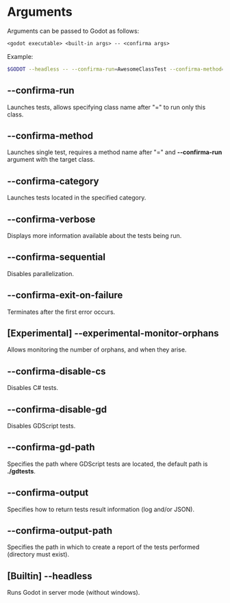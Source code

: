 # Arguments

Arguments can be passed to Godot as follows:

```txt
<godot executable> <built-in args> -- <confirma args>
```

Example:

```bash
$GODOT --headless -- --confirma-run=AwesomeClassTest --confirma-method=TrickyMethodTest
```

## --confirma-run

Launches tests, allows specifying class name after "=" to run only this class.

## --confirma-method

Launches single test, requires a method name after "="
and **--confirma-run** argument with the target class.

## --confirma-category

Launches tests located in the specified category.

## --confirma-verbose

Displays more information available about the tests being run.

## --confirma-sequential

Disables parallelization.

## --confirma-exit-on-failure

Terminates after the first error occurs.

## [Experimental] --experimental-monitor-orphans

Allows monitoring the number of orphans, and when they arise.

## --confirma-disable-cs

Disables C# tests.

## --confirma-disable-gd

Disables GDScript tests.

## --confirma-gd-path

Specifies the path where GDScript tests are located,
the default path is **./gdtests**.

## --confirma-output

Specifies how to return tests result information (log and/or JSON).

## --confirma-output-path

Specifies the path in which to create
a report of the tests performed (directory must exist).

## [Builtin] --headless

Runs Godot in server mode (without windows).
